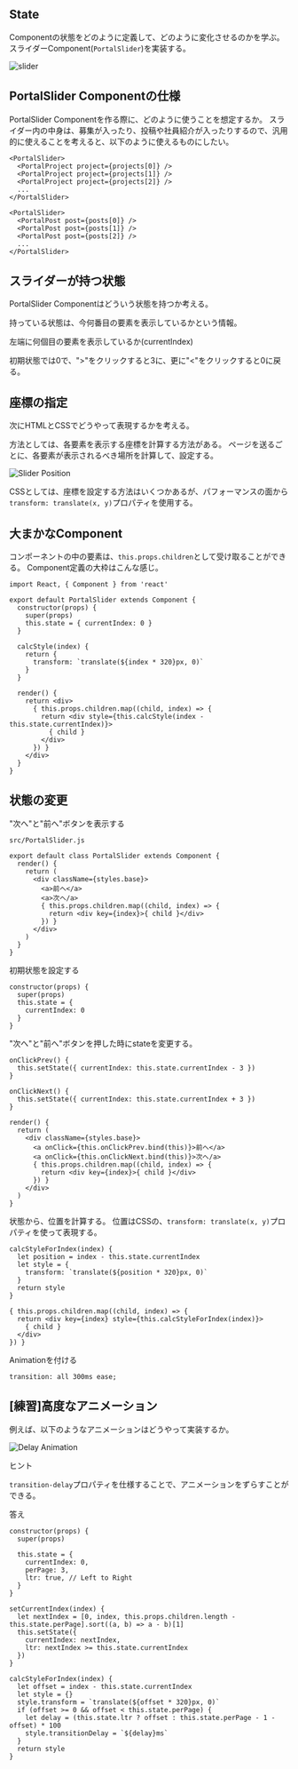 ## State

Componentの状態をどのように定義して、どのように変化させるのかを学ぶ。
スライダーComponent(`PortalSlider`)を実装する。

![slider](./assets/section_popular_project.png)

## PortalSlider Componentの仕様

PortalSlider Componentを作る際に、どのように使うことを想定するか。
スライダー内の中身は、募集が入ったり、投稿や社員紹介が入ったりするので、汎用的に使えることを考えると、以下のように使えるものにしたい。

```
<PortalSlider>
  <PortalProject project={projects[0]} />
  <PortalProject project={projects[1]} />
  <PortalProject project={projects[2]} />
  ...
</PortalSlider>

<PortalSlider>
  <PortalPost post={posts[0]} />
  <PortalPost post={posts[1]} />
  <PortalPost post={posts[2]} />
  ...
</PortalSlider>
```

## スライダーが持つ状態

PortalSlider Componentはどういう状態を持つか考える。

持っている状態は、今何番目の要素を表示しているかという情報。

左端に何個目の要素を表示しているか(currentIndex)

初期状態では0で、">"をクリックすると3に、更に"<"をクリックすると0に戻る。

## 座標の指定

次にHTMLとCSSでどうやって表現するかを考える。

方法としては、各要素を表示する座標を計算する方法がある。
ページを送るごとに、各要素が表示されるべき場所を計算して、設定する。

![Slider Position](./assets/slider_position.png)

CSSとしては、座標を設定する方法はいくつかあるが、パフォーマンスの面から`transform: translate(x, y)`プロパティを使用する。

## 大まかなComponent

コンポーネントの中の要素は、`this.props.children`として受け取ることができる。
Component定義の大枠はこんな感じ。

```
import React, { Component } from 'react'

export default PortalSlider extends Component {
  constructor(props) {
    super(props)
    this.state = { currentIndex: 0 }
  }

  calcStyle(index) {
    return {
      transform: `translate(${index * 320}px, 0)`
    }
  }

  render() {
    return <div>
      { this.props.children.map((child, index) => {
        return <div style={this.calcStyle(index - this.state.currentIndex)}>
          { child }
        </div>
      }) }
    </div>
  }
}
```


## 状態の変更

"次へ"と"前へ"ボタンを表示する

`src/PortalSlider.js`

```
export default class PortalSlider extends Component {
  render() {
    return (
      <div className={styles.base}>
        <a>前へ</a>
        <a>次へ/a>
        { this.props.children.map((child, index) => {
          return <div key={index}>{ child }</div>
        }) }
      </div>
    )
  }
}
```

初期状態を設定する

```
constructor(props) {
  super(props)
  this.state = {
    currentIndex: 0
  }
}
```

"次へ"と"前へ"ボタンを押した時にstateを変更する。

```
onClickPrev() {
  this.setState({ currentIndex: this.state.currentIndex - 3 })
}

onClickNext() {
  this.setState({ currentIndex: this.state.currentIndex + 3 })
}

render() {
  return (
    <div className={styles.base}>
      <a onClick={this.onClickPrev.bind(this)}>前へ</a>
      <a onClick={this.onClickNext.bind(this)}>次へ/a>
      { this.props.children.map((child, index) => {
        return <div key={index}>{ child }</div>
      }) }
    </div>
  )
}
```

状態から、位置を計算する。
位置はCSSの、`transform: translate(x, y)`プロパティを使って表現する。

```
calcStyleForIndex(index) {
  let position = index - this.state.currentIndex
  let style = {
    transform: `translate(${position * 320}px, 0)`
  }
  return style
}
```

```
{ this.props.children.map((child, index) => {
  return <div key={index} style={this.calcStyleForIndex(index)}>
    { child }
  </div>
}) }
```

Animationを付ける

```
transition: all 300ms ease;
```

## [練習]高度なアニメーション

例えば、以下のようなアニメーションはどうやって実装するか。

![Delay Animation](./assets/slider_delay.gif)

ヒント

`transition-delay`プロパティを仕様することで、アニメーションをずらすことができる。

答え

```
constructor(props) {
  super(props)

  this.state = {
    currentIndex: 0,
    perPage: 3,
    ltr: true, // Left to Right
  }
}

setCurrentIndex(index) {
  let nextIndex = [0, index, this.props.children.length - this.state.perPage].sort((a, b) => a - b)[1]
  this.setState({
    currentIndex: nextIndex,
    ltr: nextIndex >= this.state.currentIndex
  })
}

calcStyleForIndex(index) {
  let offset = index - this.state.currentIndex
  let style = {}
  style.transform = `translate(${offset * 320}px, 0)`
  if (offset >= 0 && offset < this.state.perPage) {
    let delay = (this.state.ltr ? offset : this.state.perPage - 1 - offset) * 100
    style.transitionDelay = `${delay}ms`
  }
  return style
}


```
